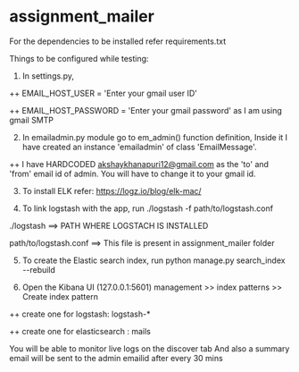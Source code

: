 # assignment_mailer

For the dependencies to be installed refer requirements.txt

Things to be configured while testing:
1) In settings.py,

++ EMAIL_HOST_USER = 'Enter your gmail user ID'

++ EMAIL_HOST_PASSWORD = 'Enter your gmail password' as I am using gmail SMTP

2) In emailadmin.py module go to em_admin() function definition, Inside it I have created an instance 'emailadmin' of class 'EmailMessage'.

++ I have HARDCODED akshaykhanapuri12@gmail.com as the 'to' and 'from' email id of admin. You will have to change it to your gmail id.

3) To install ELK refer: https://logz.io/blog/elk-mac/

4) To link logstash with the app, run
./logstash -f path/to/logstash.conf

./logstash ==> PATH WHERE LOGSTACH IS INSTALLED

path/to/logstash.conf ==> This file is present in assignment_mailer folder

5) To create the Elastic search index, run
python manage.py search_index --rebuild

6) Open the Kibana UI (127.0.0.1:5601)
management >> index patterns >> Create index pattern

++ create one for logstash: logstash-*

++ create one for elasticsearch : mails

You will be able to monitor live logs on the discover tab
And also a summary email will be sent to the admin emailid after every 30 mins
